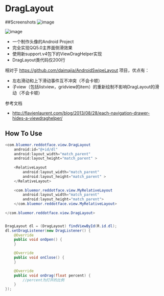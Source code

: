 DragLayout
==========

##Screenshots
![image](https://github.com/BlueMor/DragLayout/blob/master/screenshots/1.gif)

![image](https://github.com/BlueMor/DragLayout/blob/master/screenshots/2.png)


* 一个制作头像的Android Project
* 完全实现QQ5.0主界面侧滑效果
* 使用新support.v4包下的ViewDragHelper实现
* DragLayout类代码仅200行

相对于 https://github.com/daimajia/AndroidSwipeLayout 项目，优点有：
* 左右滑动和上下滑动事件互不冲突（不会卡顿）
* 子view（包括listview，gridview的item）的重新绘制不影响DragLayout的滑动（不会卡顿）

参考文档
* http://flavienlaurent.com/blog/2013/08/28/each-navigation-drawer-hides-a-viewdraghelper/



## **How To Use** ##
```java
<com.bluemor.reddotface.view.DragLayout
    android:id="@+id/dl"
    android:layout_width="match_parent"
    android:layout_height="match_parent" >
    
    <RelativeLayout
        android:layout_width="match_parent"
        android:layout_height="match_parent" >
    </RelativeLayout>
    
    <com.bluemor.reddotface.view.MyRelativeLayout
        android:layout_width="match_parent"
        android:layout_height="match_parent">
    </com.bluemor.reddotface.view.MyRelativeLayout>
    
</com.bluemor.reddotface.view.DragLayout>


DragLayout dl = (DragLayout) findViewById(R.id.dl);
dl.setDragListener(new DragListener() {
	@Override
	public void onOpen() {
	}

	@Override
	public void onClose() {
	}

	@Override
	public void onDrag(float percent) {
		//percent为打开的比例
	}
});
```

